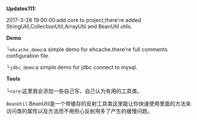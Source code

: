 **Updates111:**

2017-3-28 19:00:00:add core to project,there're added StringUtil,CollectionUtil,ArrayUtil and BeanUtil utils.


**Demo**

└`ehcache_demo`:a simple demo for ehcache.there're full comments configuration file.

└`jdbc_demo`:a simple demo for jdbc connect to mysql.

**Tools**

└`core`:这里我会添加一些自己写，自己认为有用的工具类。

`BeanUtil`:BeanUtil是一个带缓存的反射工具类这里能让你快速使用里面的方法来访问类的属性以及方法而不用担心反射用多了产生的缓慢问题。

   

